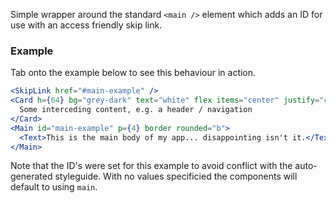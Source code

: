 Simple wrapper around the standard `<main />` element which adds an ID for use with an access friendly skip link.

### Example

Tab onto the example below to see this behaviour in action.

```jsx
<SkipLink href="#main-example" />
<Card h={64} bg="grey-dark" text="white" flex items="center" justify="center" rounded="none">
  Some interceding content, e.g. a header / navigation
</Card>
<Main id="main-example" p={4} border rounded="b">
  <Text>This is the main body of my app... disappointing isn't it.</Text>
</Main>
```

Note that the ID's were set for this example to avoid conflict with the auto-generated styleguide. With no values specificied the components will default to using `main`.
